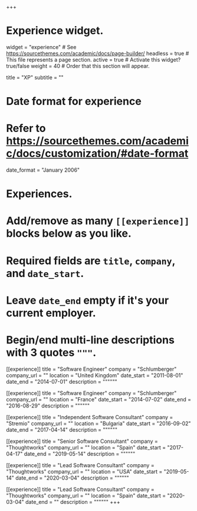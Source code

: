 +++
# Experience widget.
widget = "experience"  # See https://sourcethemes.com/academic/docs/page-builder/
headless = true  # This file represents a page section.
active = true  # Activate this widget? true/false
weight = 40  # Order that this section will appear.

title = "XP"
subtitle = ""

# Date format for experience
#   Refer to https://sourcethemes.com/academic/docs/customization/#date-format
date_format = "January 2006"

# Experiences.
#   Add/remove as many `[[experience]]` blocks below as you like.
#   Required fields are `title`, `company`, and `date_start`.
#   Leave `date_end` empty if it's your current employer.
#   Begin/end multi-line descriptions with 3 quotes `"""`.
[[experience]]
  title = "Software Engineer"
  company = "Schlumberger"
  company_url = ""
  location = "United Kingdom"
  date_start = "2011-08-01"
  date_end = "2014-07-01"
  description = """"""

[[experience]]
  title = "Software Engineer"
  company = "Schlumberger"
  company_url = ""
  location = "France"
  date_start = "2014-07-02"
  date_end = "2016-08-29"
  description = """"""

[[experience]]
  title = "Independent Software Consultant"
  company = "Stremio"
  company_url = ""
  location = "Bulgaria"
  date_start = "2016-09-02"
  date_end = "2017-04-14"
  description = """"""

[[experience]]
  title = "Senior Software Consultant"
  company = "Thoughtworks"
  company_url = ""
  location = "Spain"
  date_start = "2017-04-17"
  date_end = "2019-05-14"
  description = """"""

[[experience]]
  title = "Lead Software Consultant"
  company = "Thoughtworks"
  company_url = ""
  location = "USA"
  date_start = "2019-05-14"
  date_end = "2020-03-04"
  description = """"""

[[experience]]
  title = "Lead Software Consultant"
  company = "Thoughtworks"
  company_url = ""
  location = "Spain"
  date_start = "2020-03-04"
  date_end = ""
  description = """"""
+++
